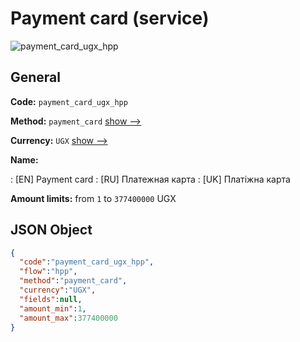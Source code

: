 
# Payment card (service) 
![payment_card_ugx_hpp](https://static.openfintech.io/payment_methods/payment_card_ugx_hpp/logo.svg?w=400&c=v0.59.26#w200)  

## General 
 
**Code:** `payment_card_ugx_hpp` 
 
**Method:** `payment_card` 
 [show -->](/payment-methods/payment_card/) 
 
**Currency:** `UGX` [show -->](/currencies/UGX/) 
 
**Name:** 
 
:	[EN] Payment card 
:	[RU] Платежная карта 
:	[UK] Платіжна карта 
 
**Amount limits:** from `1` to `377400000` UGX 

## JSON Object 

```json
{
  "code":"payment_card_ugx_hpp",
  "flow":"hpp",
  "method":"payment_card",
  "currency":"UGX",
  "fields":null,
  "amount_min":1,
  "amount_max":377400000
}
```  
